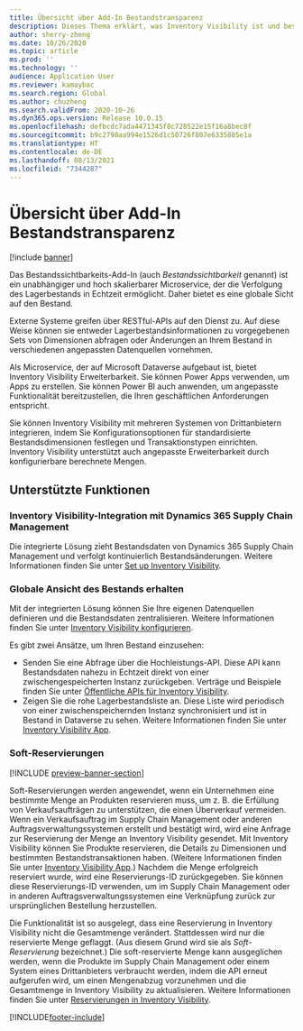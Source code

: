 ```yaml
---
title: Übersicht über Add-In Bestandstransparenz
description: Dieses Thema erklärt, was Inventory Visibility ist und beschreibt seine Funktionen.
author: sherry-zheng
ms.date: 10/26/2020
ms.topic: article
ms.prod: ''
ms.technology: ''
audience: Application User
ms.reviewer: kamaybac
ms.search.region: Global
ms.author: chuzheng
ms.search.validFrom: 2020-10-26
ms.dyn365.ops.version: Release 10.0.15
ms.openlocfilehash: defbcdc7ada4471345f8c728522e15f16a8bec8f
ms.sourcegitcommit: b9c2798aa994e1526d1c50726f807e6335885e1a
ms.translationtype: HT
ms.contentlocale: de-DE
ms.lasthandoff: 08/13/2021
ms.locfileid: "7344287"
---
```

# <a name="inventory-visibility-add-in-overview"></a>Übersicht über Add-In Bestandstransparenz

[!include [banner](../includes/banner.md)]

Das Bestandssichtbarkeits-Add-In (auch *Bestandssichtbarkeit* genannt) ist ein unabhängiger und hoch skalierbarer Microservice, der die Verfolgung des Lagerbestands in Echtzeit ermöglicht. Daher bietet es eine globale Sicht auf den Bestand.

Externe Systeme greifen über RESTful-APIs auf den Dienst zu. Auf diese Weise können sie entweder Lagerbestandsinformationen zu vorgegebenen Sets von Dimensionen abfragen oder Änderungen an Ihrem Bestand in verschiedenen angepassten Datenquellen vornehmen.

Als Microservice, der auf Microsoft Dataverse aufgebaut ist, bietet Inventory Visibility Erweiterbarkeit. Sie können Power Apps verwenden, um Apps zu erstellen. Sie können Power BI auch anwenden, um angepasste Funktionalität bereitzustellen, die Ihren geschäftlichen Anforderungen entspricht.

Sie können Inventory Visibility mit mehreren Systemen von Drittanbietern integrieren, indem Sie Konfigurationsoptionen für standardisierte Bestandsdimensionen festlegen und Transaktionstypen einrichten. Inventory Visibility unterstützt auch angepasste Erweiterbarkeit durch konfigurierbare berechnete Mengen.

## <a name="supported-features"></a>Unterstützte Funktionen

### <a name="inventory-visibility-integration-with-dynamics-365-supply-chain-management"></a>Inventory Visibility-Integration mit Dynamics 365 Supply Chain Management

Die integrierte Lösung zieht Bestandsdaten von Dynamics 365 Supply Chain Management und verfolgt kontinuierlich Bestandsänderungen. Weitere Informationen finden Sie unter [Set up Inventory Visibility](inventory-visibility-setup.md).

### <a name="get-a-global-view-of-inventory"></a>Globale Ansicht des Bestands erhalten

Mit der integrierten Lösung können Sie Ihre eigenen Datenquellen definieren und die Bestandsdaten zentralisieren. Weitere Informationen finden Sie unter [Inventory Visibility konfigurieren](inventory-visibility-configuration.md).

Es gibt zwei Ansätze, um Ihren Bestand einzusehen:

- Senden Sie eine Abfrage über die Hochleistungs-API. Diese API kann Bestandsdaten nahezu in Echtzeit direkt von einer zwischengespeicherten Instanz zurückgeben. Verträge und Beispiele finden Sie unter [Öffentliche APIs für Inventory Visibility](inventory-visibility-api.md).
- Zeigen Sie die rohe Lagerbestandsliste an. Diese Liste wird periodisch von einer zwischenspeichernden Instanz synchronisiert und ist in Bestand in Dataverse zu sehen. Weitere Informationen finden Sie unter [Inventory Visibility App](inventory-visibility-power-platform.md).

### <a name="soft-reservations"></a>Soft-Reservierungen

[!INCLUDE [preview-banner-section](../../includes/preview-banner-section.md)]

Soft-Reservierungen werden angewendet, wenn ein Unternehmen eine bestimmte Menge an Produkten reservieren muss, um z. B. die Erfüllung von Verkaufsaufträgen zu unterstützen, die einen Überverkauf vermeiden. Wenn ein Verkaufsauftrag im Supply Chain Management oder anderen Auftragsverwaltungssystemen erstellt und bestätigt wird, wird eine Anfrage zur Reservierung der Menge an Inventory Visibility gesendet. Mit Inventory Visibility können Sie Produkte reservieren, die Details zu Dimensionen und bestimmten Bestandstransaktionen haben. (Weitere Informationen finden Sie unter [Inventory Visibility App](inventory-visibility-power-platform.md).) Nachdem die Menge erfolgreich reserviert wurde, wird eine Reservierungs-ID zurückgegeben. Sie können diese Reservierungs-ID verwenden, um im Supply Chain Management oder in anderen Auftragsverwaltungssystemen eine Verknüpfung zurück zur ursprünglichen Bestellung herzustellen.

Die Funktionalität ist so ausgelegt, dass eine Reservierung in Inventory Visibility nicht die Gesamtmenge verändert. Stattdessen wird nur die reservierte Menge geflaggt. (Aus diesem Grund wird sie als *Soft-Reservierung* bezeichnet.) Die soft-reservierte Menge kann ausgeglichen werden, wenn die Produkte im Supply Chain Management oder einem System eines Drittanbieters verbraucht werden, indem die API erneut aufgerufen wird, um einen Mengenabzug vorzunehmen und die Gesamtmenge in Inventory Visibility zu aktualisieren. Weitere Informationen finden Sie unter [Reservierungen in Inventory Visibility](inventory-visibility-reservations.md).

[!INCLUDE[footer-include](../../includes/footer-banner.md)]
